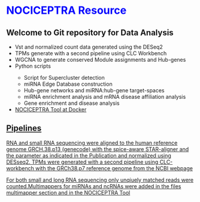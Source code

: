 
<h1 style="color:blue;"> NOCICEPTRA Resource </h1>

<h2> Welcome to Git repository for Data Analysis </h2>

<ul>
<li> Vst and normalized count data generated using the DESeq2 </li>
<li> TPMs generate with a second pipeline using CLC Workbench </li>
<li> WGCNA to generate conserved Module assignments and Hub-genes </li>
<li> Python scripts </li>
<ul> 
  <li> Script for Supercluster detection </li>
  <li> miRNA Edge Database construction </li>
  <li> Hub-gene networks and miRNA:hub-gene target-spaces </li>
  <li> miRNA enrichment analysis and mRNA disease affiliation analysis </li>
  <li> Gene enrichment and disease analysis </li>
  
</ul>
<li> <a href = "https://hub.docker.com/repository/docker/muiphysiologie/nociceptra_mui"> NOCICEPTRA Tool at Docker </li>
</ul>

<h2> Pipelines </h2>

<p> RNA and small RNA sequencing were aligned to the human reference genome GRCH.38.p13 (genecode) with the spice-aware STAR-aligner and the parameter as indicated in the Publication
and normalized using DESseq2. TPMs were generated with a second pipeline using CLC-workbench with the GRCh38.p7 reference genome from the NCBI webpage</p>
<p> For both small and long RNA sequencing only unqiuely matched reads were counted.Multimappers for miRNAs and ncRNAs were added in the files multimapper section and in the NOCICEPTRA Tool </p>



  
